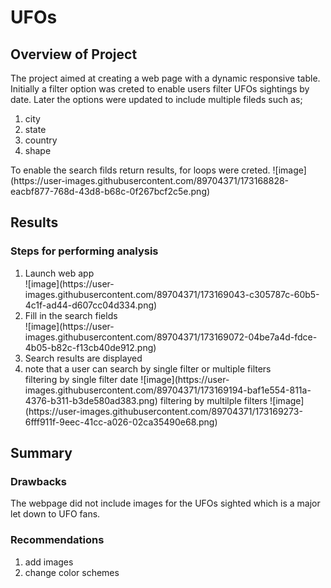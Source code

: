 # UFOs
## Overview of Project
The project aimed at creating a web page with a dynamic responsive table.  Initially a filter option was creted to enable users filter UFOs sightings by date. Later the options were updated to include multiple fileds such as;
<ol>
  <li> city </li>
  <li> state </li>
  <li> country </li>
  <li> shape </li>
</ol>
To enable the search filds return results, for loops were creted.
![image](https://user-images.githubusercontent.com/89704371/173168828-eacbf877-768d-43d8-b68c-0f267bcf2c5e.png)

## Results
### Steps for performing analysis
<ol>
  <li> Launch web app </li>
  ![image](https://user-images.githubusercontent.com/89704371/173169043-c305787c-60b5-4c1f-ad44-d607cc04d334.png)

  <li> Fill in the search fields </li>
  ![image](https://user-images.githubusercontent.com/89704371/173169072-04be7a4d-fdce-4b05-b82c-f13cb40de912.png)

  <li> Search results are displayed </li>
  
  <li> note that a user can search by single filter or multiple filters </li>
  filtering by single filter date
  ![image](https://user-images.githubusercontent.com/89704371/173169194-baf1e554-811a-4376-b311-b3de580ad383.png)
  filtering by multilple filters
  ![image](https://user-images.githubusercontent.com/89704371/173169273-6fff911f-9eec-41cc-a026-02ca35490e68.png)
</ol>

## Summary
### Drawbacks
The webpage did not include images for the UFOs sighted which is a major let down to UFO fans.
### Recommendations
<ol>
  <li> add images </li>
  <li> change color schemes </li>
 <ol>


